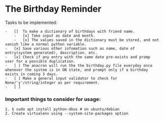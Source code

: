 # The Birthday Reminder 

Tasks to be implemented:

    -   []  To make a dictionary of birthdays with friend name.
        -   [x] Take input as date and month. 
        -   [x] The values saved in the dictionary must be stored, and not vanish like a normal python variable.
    -   [x] Save various other infomation such as name, date of entry(system generated), description. etc.
    -   [x] Check if any entry with the same date pre-exists and promp user for a possible duplication.
    -   [ ] The anacron will run the the birthday.py file everyday once whenever the system is in ON state, and prompt only if a birthday exists in coming 3 days. 
    -   [ ] Make a general input validator to check for None/'y'/string/integer as per requirement.
    -   [ ] 

### Important things to consider for usage:

    1. $ sudo apt install python-dbus # on ubuntu/debian
    2. Create virtualenv using --system-site-packages option 

